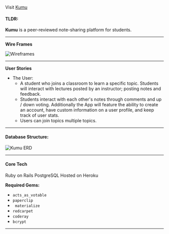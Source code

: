 
Visit [Kumu](http://kumuapp.herokuapp.com/)

#### TLDR:
**Kumu** is a peer-reviewed note-sharing platform for students.
____
**Wire Frames**

![Wireframes](http://i.imgur.com/KXPbFG3.jpg)
___
**User Stories**
* The User:
	* A student who joins a classroom to learn a specific topic. Students will interact with lectures posted by an instructor; posting notes and feedback.
	* Students interact with each other's notes through comments and up / down voting. Additionally the App will feature the ability to create an account, have custom information on a user profile, and keep track of user stats.
	* Users can join topics multiple topics.
___
#### Database Structure:

![Kumu ERD](http://i.imgur.com/xtV36jX.jpg "ERD")

___
#### Core Tech
Ruby on Rails
PostgreSQL
Hosted on Heroku

**Required Gems:**
- `acts_as_votable`
- `paperclip`
- ` materialize`
- `redcarpet`
- `coderay`
- `bcrypt`
___

